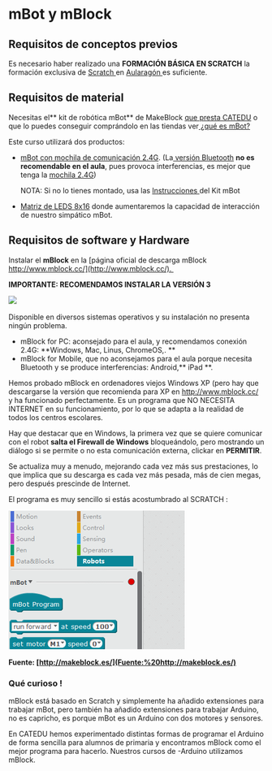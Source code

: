 
# mBot y mBlock

## Requisitos de conceptos previos

Es necesario haber realizado una **FORMACIÓN BÁSICA EN SCRATCH** la formación exclusiva de [Scratch ](https://scratch.mit.edu/)en [Aularagón ](http://moodle.catedu.es/)es suficiente.

## Requisitos de material 

Necesitas el** kit de robótica mBot** de MakeBlock [que presta CATEDU](http://www.catedu.es/webcatedu/index.php/destacados/149-robotica) o que lo puedes conseguir comprándolo en las tiendas ver[ ¿qué es mBot?](qu_es_mbot.html)

Este curso utilizará dos productos:

- [mBot con mochila de comunicación 2.4G](http://www.makeblock.es/productos/robot_educativo_mbot_2.4g/). (La[ versión Bluetooth](http://www.makeblock.es/productos/robot_educativo_mbot/) **no es recomendable en el aula**, pues provoca interferencias, es mejor que tenga la [mochila 2.4G](http://www.makeblock.es/productos/mbot_usb_2.4g/))

    NOTA:  Si no lo tienes montado, usa las [Instrucciones ](https://www.dropbox.com/s/kwfo7pjdjoyo2x3/mBot%20instruction.pdf?dl=1)del Kit mBot

- [Matriz de LEDS 8x16](http://www.makeblock.es/productos/mbot_matriz_leds/) donde aumentaremos la capacidad de interacción de nuestro simpático mBot.

## Requisitos de software y Hardware

Instalar el **mBlock** en la [página oficial de descarga mBlock http://www.mblock.cc/](http://www.mblock.cc/). 

**IMPORTANTE: RECOMENDAMOS INSTALAR LA VERSIÓN 3**

![](https://catedu.github.io/domotica-con-arduino/assets/MBLCCK.jpg)

Disponible en diversos sistemas operativos y su instalación no presenta ningún problema.

- mBlock for PC: aconsejado para el aula, y recomendamos conexión 2.4G: **Windows, Mac, Linus, ChromeOS,. **
- mBlock for Mobile, que no aconsejamos para el aula porque necesita Bluetooth y se produce interferencias: Android,** iPad **.

Hemos probado mBlock en ordenadores viejos Windows XP (pero hay que descargarse la versión que recomienda para XP en http://www.mblock.cc/ y ha funcionado perfectamente. Es un programa que NO NECESITA INTERNET en su funcionamiento, por lo que se adapta a la realidad de todos los centros escolares.

Hay que destacar que en Windows, la primera vez que se quiere comunicar con el robot **salta el Firewall de Windows** bloqueándolo, pero mostrando un diálogo si se permite o no esta comunicación externa, clickar en **PERMITIR**. 

Se actualiza muy a menudo, mejorando cada vez más sus prestaciones, lo que implica que su descarga es cada vez más pesada, más de cien megas, pero después prescinde de Internet.

El programa es muy sencillo si estás acostumbrado al SCRATCH :

![](img/mblock.gif)

**Fuente: [http://makeblock.es/](Fuente:%20http://makeblock.es/)**

### Qué curioso !

mBlock está basado en Scratch y simplemente ha añadido extensiones para trabajar mBot, pero también ha añadido extensiones para trabajar Arduino, no es capricho, es porque mBot es un Arduino con dos motores y sensores.

En CATEDU hemos experimentado distintas formas de programar el Arduino de forma sencilla para alumnos de primaria y encontramos mBlock como el mejor programa para hacerlo. Nuestros cursos de -Arduino utilizamos mBlock.
